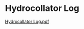 # Hydrocollator Log

[Hydrocollator Log.pdf](Hydrocollator%20Log%2074d489e09acb4509bba9670693aa08d6/Hydrocollator_Log.pdf)